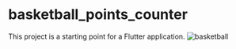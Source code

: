 # basketball_points_counter

This project is a starting point for a Flutter application.
![basketball](https://user-images.githubusercontent.com/44100412/206006055-dfc9e762-caed-4411-bf02-5b13e4bd3002.gif)
